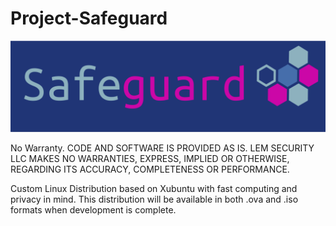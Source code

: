 # Project-Safeguard

![alt text](https://github.com/LEM-Security/Project-Safeguard/blob/master/projsafeguard.png "Project Safeguard")

No Warranty. CODE AND SOFTWARE IS PROVIDED AS IS. LEM SECURITY LLC MAKES NO WARRANTIES, EXPRESS, IMPLIED OR OTHERWISE, REGARDING ITS ACCURACY, COMPLETENESS OR PERFORMANCE.

Custom Linux Distribution based on Xubuntu with fast computing and privacy in mind.
This distribution will be available in both .ova and .iso formats when development is complete. 

